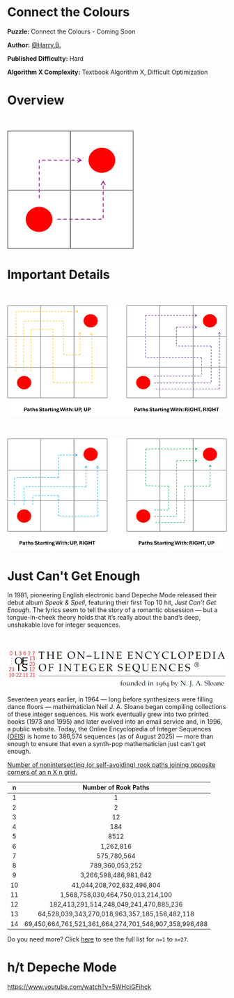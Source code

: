 # Connect the Colours

__Puzzle:__ Connect the Colours - Coming Soon

__Author:__ [@Harry.B.](https://www.codingame.com/profile/d926a93cb394ded661b204822965c5fa7122915)

__Published Difficulty:__ Hard

__Algorithm X Complexity:__ Textbook Algorithm X, Difficult Optimization

# Overview


<BR><BR>
![Connect the Colours 2x2](ConnectColoursPaths2x2.png)
<BR>


# Important Details

<BR><BR>
![Connect the Colours 3x3 (1 of 2)](ConnectColoursPaths1.png)
<BR>

<BR><BR>
![Connect the Colours 3x3 (2 of 2)](ConnectColoursPaths2.png)
<BR>

# Just Can't Get Enough

In 1981, pioneering English electronic band Depeche Mode released their debut album _Speak & Spell_, featuring their first Top 10 hit, _Just Can’t Get Enough_. The lyrics seem to tell the story of a romantic obsession — but a tongue-in-cheek theory holds that it’s really about the band’s deep, unshakable love for integer sequences.

<BR><BR>
![The On-Line Encyclopedia of Integer Sequences](OEISBanner.jpg)
<BR>

Seventeen years earlier, in 1964 — long before synthesizers were filling dance floors — mathematician Neil J. A. Sloane began compiling collections of these integer sequences. His work eventually grew into two printed books (1973 and 1995) and later evolved into an email service and, in 1996, a public website. Today, the Online Encyclopedia of Integer Sequences ([OEIS](https://oeis.org/wiki/Main_Page)) is home to 386,574 sequences (as of August 2025) — more than enough to ensure that even a synth-pop mathematician just can’t get enough.

[Number of nonintersecting (or self-avoiding) rook paths joining opposite corners of an n X n grid.](https://oeis.org/A007764)

|n|Number of Rook Paths|
|:---:|:---:|
|1|1|
|2|2|
|3|12|
|4|184|
|5|8512|
|6|1,262,816|
|7|575,780,564|
|8|789,360,053,252|
|9|3,266,598,486,981,642|
|10|41,044,208,702,632,496,804|
|11|1,568,758,030,464,750,013,214,100|
|12|182,413,291,514,248,049,241,470,885,236|
|13|64,528,039,343,270,018,963,357,185,158,482,118|
|14|69,450,664,761,521,361,664,274,701,548,907,358,996,488|

Do you need more? Click [here](https://oeis.org/A007764/b007764.txt) to see the full list for `n=1` to `n=27`.

# h/t Depeche Mode

https://www.youtube.com/watch?v=5WHcjGFihck
